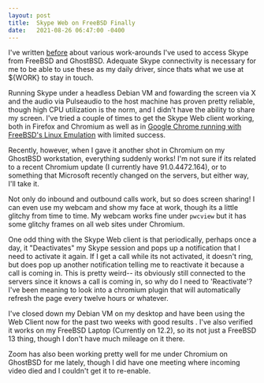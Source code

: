 ```yaml
---
layout: post
title:  Skype Web on FreeBSD Finally
date:   2021-08-26 06:47:00 -0400
---
```

I've written [before](https://bdk0.github.io/2020/10/30/freebsd_skype.html) about various work-arounds I've used to access Skype from FreeBSD and GhostBSD. Adequate Skype connectivity is necessary for me to be able to use these as my daily driver, since thats what we use at ${WORK} to stay in touch.

Running Skype under a headless Debian VM and fowarding the screen via X and the audio via Pulseaudio to the host machine has proven pretty reliable, though high CPU utilization is the norm, and I didn't have the ability to share my screen. I've tried a couple of times to get the Skype Web client working, both in Firefox and Chromium as well as in [Google Chrome running with FreeBSD's Linux Emulation](http://bdk0.github.io/2020/12/15/ghostbsd-skype-revisited.html) with limited success.

Recently, however, when I gave it another shot in Chromium on my GhostBSD workstation, everything suddenly works! I'm not sure if its related to a recent Chromium update (I currently have 91.0.4472.164), or to something that Microsoft recently changed on the servers, but either way, I'll take it.

Not only do inbound and outbound calls work, but so does screen sharing! I can even use my webcam and show my face at work, though its a little glitchy from time to time. My webcam works fine under `pwcview` but it has some glitchy frames on all web sites under Chromium.

One odd thing with the Skype Web client is that periodically, perhaps once a day, it "Deactivates" my Skype session and pops up a notification that I need to activate it again. If I get a call while its not activated, it doesn't ring, but does pop up another notification telling me to reactivate it because a call is coming in. This is pretty weird-- its obviously still connected to the servers since it knows a call is coming in, so why do I need to 'Reactivate'? I've been meaning to look into a chromium plugin that will automatically refresh the page every twelve hours or whatever.

I've closed down my Debian VM on my desktop and have been using the Web Client now for the past two weeks with good results . I've also verified it works on my FreeBSD Laptop (Currently on 12.2), so its not just a FreeBSD 13 thing, though I don't have much mileage on it there.

Zoom has also been working pretty well for me under Chromium on GhostBSD for me lately, though I did have one meeting where incoming video died and I couldn't get it to re-enable. 


